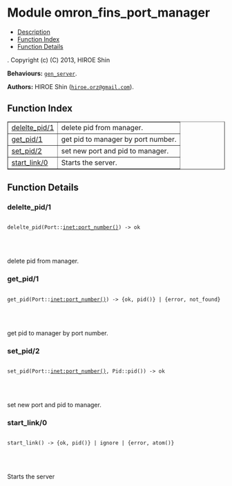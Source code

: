 

# Module omron_fins_port_manager #
* [Description](#description)
* [Function Index](#index)
* [Function Details](#functions)


.
Copyright (c) (C) 2013, HIROE Shin

__Behaviours:__ [`gen_server`](gen_server.md).

__Authors:__ HIROE Shin ([`hiroe.orz@gmail.com`](mailto:hiroe.orz@gmail.com)).
<a name="index"></a>

## Function Index ##


<table width="100%" border="1" cellspacing="0" cellpadding="2" summary="function index"><tr><td valign="top"><a href="#delelte_pid-1">delelte_pid/1</a></td><td>delete pid from manager.</td></tr><tr><td valign="top"><a href="#get_pid-1">get_pid/1</a></td><td>get pid to manager by port number.</td></tr><tr><td valign="top"><a href="#set_pid-2">set_pid/2</a></td><td>set new port and pid to manager.</td></tr><tr><td valign="top"><a href="#start_link-0">start_link/0</a></td><td>Starts the server.</td></tr></table>


<a name="functions"></a>

## Function Details ##

<a name="delelte_pid-1"></a>

### delelte_pid/1 ###


<pre><code>
delelte_pid(Port::<a href="inet.md#type-port_number">inet:port_number()</a>) -&gt; ok
</code></pre>

<br></br>


delete pid from manager.
<a name="get_pid-1"></a>

### get_pid/1 ###


<pre><code>
get_pid(Port::<a href="inet.md#type-port_number">inet:port_number()</a>) -&gt; {ok, pid()} | {error, not_found}
</code></pre>

<br></br>


get pid to manager by port number.
<a name="set_pid-2"></a>

### set_pid/2 ###


<pre><code>
set_pid(Port::<a href="inet.md#type-port_number">inet:port_number()</a>, Pid::pid()) -&gt; ok
</code></pre>

<br></br>


set new port and pid to manager.
<a name="start_link-0"></a>

### start_link/0 ###


<pre><code>
start_link() -&gt; {ok, pid()} | ignore | {error, atom()}
</code></pre>

<br></br>


Starts the server

